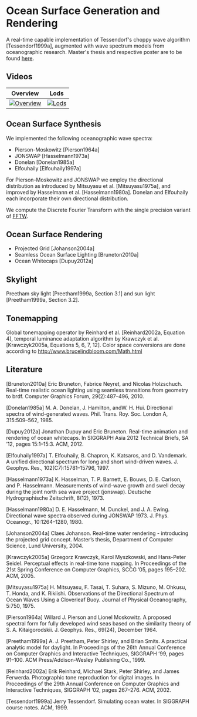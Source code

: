 # Ocean Surface Generation and Rendering
A real-time capable implementation of Tessendorf's choppy wave algorithm [Tessendorf1999a], augmented with wave spectrum models from oceanographic research. Master's thesis and respective poster are to be found [here](https://www.cg.tuwien.ac.at/research/publications/2018/GAMPER-2018-OSG/).

## Videos

| Overview  | Lods |
| ------------- | ------------- |
| [![Overview](https://img.youtube.com/vi/op_NVMRhpL0/0.jpg)](https://www.youtube.com/watch?v=op_NVMRhpL0) | [![Lods](https://img.youtube.com/vi/RiBrIPSPOxo/0.jpg)](https://www.youtube.com/watch?v=RiBrIPSPOxo) |

## Ocean Surface Synthesis
We implemented the following oceanographic wave spectra:
* Pierson-Moskowitz [Pierson1964a]
* JONSWAP [Hasselmann1973a]
* Donelan [Donelan1985a]
* Elfouhaily [Elfouhaily1997a]

For Pierson-Moskowitz and JONSWAP we employ the directional distribution as introduced by Mitsuyasu et al. [Mitsuyasu1975a], and improved by Hasselmann et al. [Hasselmann1980a]. Donelan and Elfouhaily each incorporate their own directional distribution. 

We compute the Discrete Fourier Transform with the single precision variant of [FFTW](http://www.fftw.org).

## Ocean Surface Rendering
* Projected Grid [Johanson2004a]
* Seamless Ocean Surface Lighting [Bruneton2010a]
* Ocean Whitecaps [Dupuy2012a]

## Skylight
Preetham sky light [Preetham1999a, Section 3.1] and sun light [Preetham1999a, Section 3.2].

## Tonemapping
Global tonemapping operator by Reinhard et al. [Reinhard2002a, Equation 4], temporal luminance adaptation algorithm by Krawczyk et al. [Krawczyk2005a, Equations 5, 6, 7, 12]. Color space conversions are done according to http://www.brucelindbloom.com/Math.html

## Literature
[Bruneton2010a] Eric Bruneton, Fabrice Neyret, and Nicolas Holzschuch. Real-time realistic ocean lighting using seamless transitions from geometry to brdf. Computer Graphics Forum, 29(2):487–496, 2010.

[Donelan1985a] M. A. Donelan, J. Hamilton, andW. H. Hui. Directional spectra of wind-generated waves. Phil. Trans. Roy. Soc. London A, 315:509–562, 1985.

[Dupuy2012a] Jonathan Dupuy and Eric Bruneton. Real-time animation and rendering of ocean whitecaps. In SIGGRAPH Asia 2012 Technical Briefs, SA ’12, pages 15:1–15:3. ACM, 2012.

[Elfouhaily1997a] T. Elfouhaily, B. Chapron, K. Katsaros, and D. Vandemark. A unified directional spectrum for long and short wind-driven waves. J. Geophys. Res., 102(C7):15781–15796, 1997.

[Hasselmann1973a] K. Hasselman, T. P. Barnett, E. Bouws, D. E. Carlson, and P. Hasselmann. Measurements of wind-wave growth and swell decay during the joint north sea wave project (jonswap). Deutsche Hydrographische Zeitschrift, 8(12), 1973.

[Hasselmann1980a] D. E. Hasselmann, M. Dunckel, and J. A. Ewing. Directional wave spectra observed during JONSWAP 1973. J. Phys. Oceanogr., 10:1264–1280, 1980.

[Johanson2004a] Claes Johanson. Real-time water rendering - introducing the projected grid concept. Master’s thesis, Department of Computer Science, Lund University, 2004.

[Krawczyk2005a] Grzegorz Krawczyk, Karol Myszkowski, and Hans-Peter Seidel. Perceptual effects in real-time tone mapping. In Proceedings of the 21st Spring Conference on Computer Graphics, SCCG ’05, pages 195–202. ACM, 2005.

[Mitsuyasu1975a] H. Mitsuyasu, F. Tasai, T. Suhara, S. Mizuno, M. Ohkusu, T. Honda, and K. Rikiishi. Observations of the Directional Spectrum of Ocean Waves Using a Cloverleaf Buoy. Journal of Physical Oceanography, 5:750, 1975.

[Pierson1964a] Willard J. Pierson and Lionel Moskowitz. A proposed spectral form for fully developed wind seas based on the similarity theory of S. A. Kitaigorodskii. J. Geophys. Res., 69(24), December 1964.

[Preetham1999a] A. J. Preetham, Peter Shirley, and Brian Smits. A practical analytic model for daylight. In Proceedings of the 26th Annual Conference on Computer Graphics and Interactive Techniques, SIGGRAPH ’99, pages 91–100. ACM Press/Addison-Wesley Publishing Co., 1999.

[Reinhard2002a] Erik Reinhard, Michael Stark, Peter Shirley, and James Ferwerda. Photographic tone reproduction for digital images. In Proceedings of the 29th Annual Conference on Computer Graphics and Interactive Techniques, SIGGRAPH ’02, pages 267–276. ACM, 2002.

[Tessendorf1999a] Jerry Tessendorf. Simulating ocean water. In SIGGRAPH course notes. ACM, 1999.
